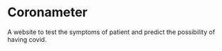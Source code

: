 # Coronameter
A website to test the symptoms of patient and predict the possibility of having covid.
